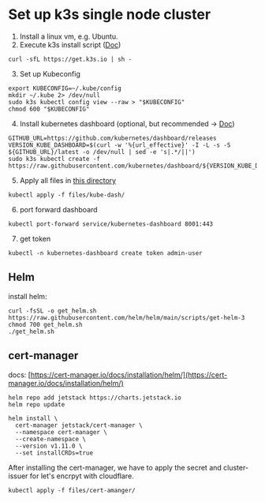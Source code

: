 # Set up k3s single node cluster

1. Install a linux vm, e.g. Ubuntu.
2. Execute k3s install script ([Doc](https://docs.k3s.io/quick-start))

```shell
curl -sfL https://get.k3s.io | sh -

```

3. Set up Kubeconfig

```shell
export KUBECONFIG=~/.kube/config
mkdir ~/.kube 2> /dev/null
sudo k3s kubectl config view --raw > "$KUBECONFIG"
chmod 600 "$KUBECONFIG"
```

4. Install kubernetes dashboard (optional, but recommended -> [Doc](https://docs.k3s.io/installation/kube-dashboard))

```shell
GITHUB_URL=https://github.com/kubernetes/dashboard/releases
VERSION_KUBE_DASHBOARD=$(curl -w '%{url_effective}' -I -L -s -S ${GITHUB_URL}/latest -o /dev/null | sed -e 's|.*/||')
sudo k3s kubectl create -f https://raw.githubusercontent.com/kubernetes/dashboard/${VERSION_KUBE_DASHBOARD}/aio/deploy/recommended.yaml
```

5. Apply all files in [this directory](files/kub-dash)

```shell
kubectl apply -f files/kube-dash/
```

6. port forward dashboard

```shell
kubectl port-forward service/kubernetes-dashboard 8001:443
```

7. get token

```shell
kubectl -n kubernetes-dashboard create token admin-user
```

## Helm

install helm:

```shell
curl -fsSL -o get_helm.sh https://raw.githubusercontent.com/helm/helm/main/scripts/get-helm-3
chmod 700 get_helm.sh
./get_helm.sh
```

## cert-manager

docs: [https://cert-manager.io/docs/installation/helm/](https://cert-manager.io/docs/installation/helm/)

```shell
helm repo add jetstack https://charts.jetstack.io
helm repo update

helm install \
  cert-manager jetstack/cert-manager \
  --namespace cert-manager \
  --create-namespace \
  --version v1.11.0 \
  --set installCRDs=true
```

After installing the cert-manager, we have to apply the secret and cluster-issuer for let's encrpyt with cloudflare.

```shell
kubectl apply -f files/cert-amanger/
```
